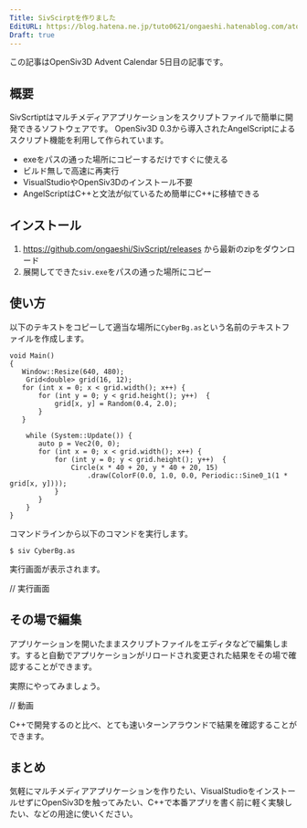 ```yaml
---
Title: SivScirptを作りました
EditURL: https://blog.hatena.ne.jp/tuto0621/ongaeshi.hatenablog.com/atom/entry/10257846132679178829
Draft: true
---
```


この記事はOpenSiv3D Advent Calendar 5日目の記事です。

## 概要
SivScrtiptはマルチメディアアプリケーションをスクリプトファイルで簡単に開発できるソフトウェアです。
OpenSiv3D 0.3から導入されたAngelScriptによるスクリプト機能を利用して作られています。

- exeをパスの通った場所にコピーするだけですぐに使える
- ビルド無しで高速に再実行
- VisualStudioやOpenSiv3Dのインストール不要
- AngelScriptはC++と文法が似ているため簡単にC++に移植できる

## インストール
1. https://github.com/ongaeshi/SivScript/releases から最新のzipをダウンロード
2. 展開してできた`siv.exe`をパスの通った場所にコピー

## 使い方
以下のテキストをコピーして適当な場所に`CyberBg.as`という名前のテキストファイルを作成します。

```angelscript
void Main()
{
   Window::Resize(640, 480);
 	Grid<double> grid(16, 12);
   for (int x = 0; x < grid.width(); x++) {
       for (int y = 0; y < grid.height(); y++)  {
           grid[x, y] = Random(0.4, 2.0);
       }
   }

    while (System::Update()) {
       auto p = Vec2(0, 0);
       for (int x = 0; x < grid.width(); x++) {
           for (int y = 0; y < grid.height(); y++)  {
               Circle(x * 40 + 20, y * 40 + 20, 15)
                   .draw(ColorF(0.0, 1.0, 0.0, Periodic::Sine0_1(1 * grid[x, y])));
           }
       }
    }
}
```

コマンドラインから以下のコマンドを実行します。

```
$ siv CyberBg.as
```

実行画面が表示されます。

// 実行画面

## その場で編集
アプリケーションを開いたままスクリプトファイルをエディタなどで編集します。すると自動でアプリケーションがリロードされ変更された結果をその場で確認することができます。

実際にやってみましょう。

// 動画

C++で開発するのと比べ、とても速いターンアラウンドで結果を確認することができます。

## まとめ
気軽にマルチメディアアプリケーションを作りたい、VisualStudioをインストールせずにOpenSiv3Dを触ってみたい、C++で本番アプリを書く前に軽く実験したい、などの用途に使いください。
